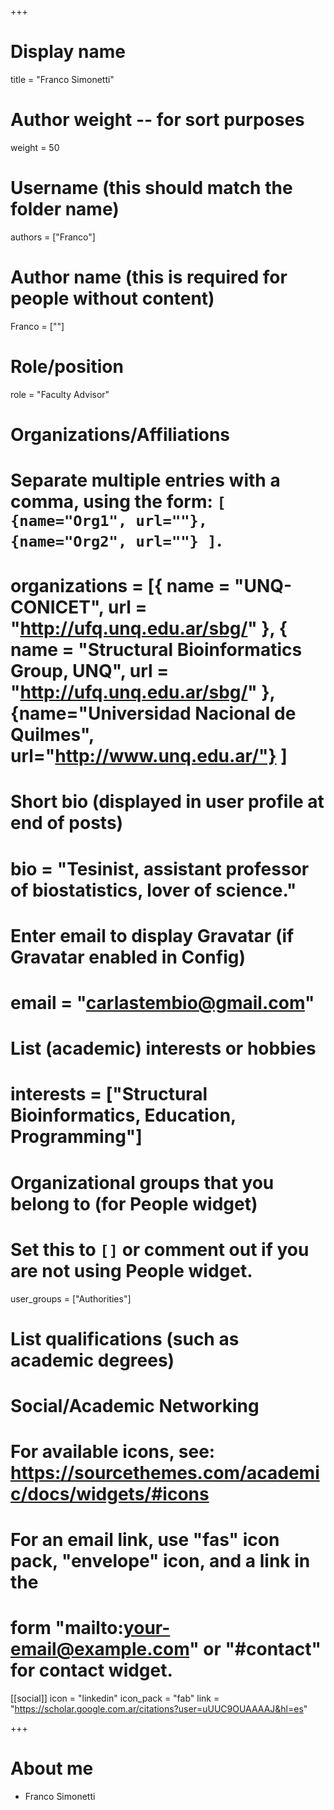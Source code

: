 +++
# Display name
title = "Franco Simonetti"

# Author weight -- for sort purposes
weight = 50

# Username (this should match the folder name)
authors = ["Franco"]

# Author name (this is required for people without content)
Franco = [""]

# Role/position
role = "Faculty Advisor"

# Organizations/Affiliations
#   Separate multiple entries with a comma, using the form: `[ {name="Org1", url=""}, {name="Org2", url=""} ]`.
# organizations = [{ name = "UNQ-CONICET", url = "http://ufq.unq.edu.ar/sbg/" }, { name = "Structural Bioinformatics Group, UNQ", url = "http://ufq.unq.edu.ar/sbg/" }, {name="Universidad Nacional de Quilmes", url="http://www.unq.edu.ar/"} ]

# Short bio (displayed in user profile at end of posts)
# bio = "Tesinist, assistant professor of biostatistics, lover of science."

# Enter email to display Gravatar (if Gravatar enabled in Config)
# email = "carlastembio@gmail.com"

# List (academic) interests or hobbies
# interests = ["Structural Bioinformatics, Education, Programming"]

# Organizational groups that you belong to (for People widget)
#   Set this to `[]` or comment out if you are not using People widget.
user_groups = ["Authorities"]

# List qualifications (such as academic degrees)


# Social/Academic Networking
# For available icons, see: https://sourcethemes.com/academic/docs/widgets/#icons
#   For an email link, use "fas" icon pack, "envelope" icon, and a link in the
#   form "mailto:your-email@example.com" or "#contact" for contact widget.

[[social]]
  icon = "linkedin"
  icon_pack = "fab"
  link = "https://scholar.google.com.ar/citations?user=uUUC9OUAAAAJ&hl=es"

+++

# About me 
- Franco Simonetti